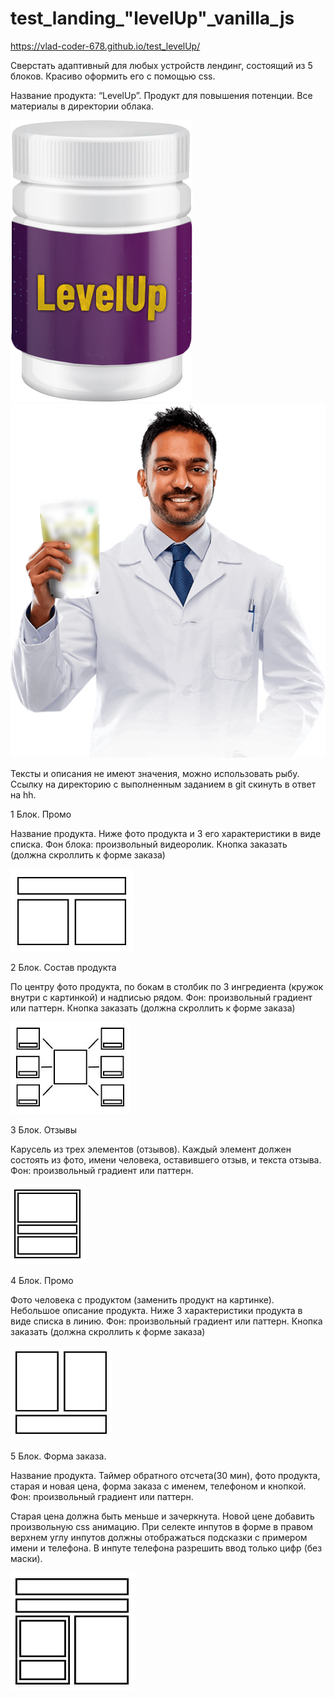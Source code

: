 # test_landing_"levelUp"_vanilla_js

https://vlad-coder-678.github.io/test_levelUp/

Сверстать адаптивный для любых устройств лендинг, состоящий из 5 блоков. Красиво оформить его с помощью css. 

Название продукта: “LevelUp”. Продукт для повышения потенции.
Все материалы в директории облака.

![alt tag](forGitDescription/product.png "product")
![alt tag](forGitDescription/doctor.png "doctor")

Тексты и описания не имеют значения, можно использовать рыбу. 
Ссылку на директорию с выполненным заданием в git скинуть в ответ на hh.

1 Блок. Промо

Название продукта. Ниже фото продукта и 3 его характеристики в виде списка. Фон блока: произвольный видеоролик. Кнопка заказать (должна скроллить к форме заказа)

![alt tag](forGitDescription/section_1.jpg "block_1")

2 Блок. Состав продукта

По центру фото продукта, по бокам в столбик по 3 ингредиента (кружок внутри с картинкой) и надписью рядом. Фон: произвольный градиент или паттерн. Кнопка заказать (должна скроллить к форме заказа)

![alt tag](forGitDescription/section_2.jpg "block_2")

3 Блок. Отзывы

Карусель из трех элементов (отзывов). Каждый элемент должен состоять из фото, имени человека, оставившего отзыв, и текста отзыва. Фон: произвольный градиент или паттерн.

![alt tag](forGitDescription/section_3.jpg "block_3")

4 Блок. Промо

Фото человека с продуктом (заменить продукт на картинке). Небольшое описание продукта. Ниже 3 характеристики продукта в виде списка в линию. Фон: произвольный градиент или паттерн. Кнопка заказать (должна скроллить к форме заказа)

![alt tag](forGitDescription/section_4.jpg "block_4")

5 Блок. Форма заказа.

Название продукта. Таймер обратного отсчета(30 мин), фото продукта, старая и новая цена, форма заказа с именем, телефоном и кнопкой. Фон: произвольный градиент или паттерн.

Старая цена должна быть меньше и зачеркнута. Новой цене добавить произвольную css анимацию.
При селекте инпутов в форме в правом верхнем углу инпутов должны отображаться подсказки с примером имени и телефона.
В инпуте телефона разрешить ввод только цифр (без маски).

![alt tag](forGitDescription/section_5.jpg "block_5")
